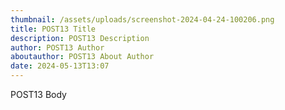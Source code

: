 ```yaml
---
thumbnail: /assets/uploads/screenshot-2024-04-24-100206.png
title: POST13 Title
description: POST13 Description
author: POST13 Author
aboutauthor: POST13 About Author
date: 2024-05-13T13:07
---
```

POST13 Body
